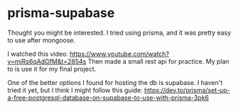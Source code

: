 # prisma-supabase


Thought you might be interested. I tried using prisma, and it was pretty easy to use after mongoose.

I watched this video: <https://www.youtube.com/watch?v=mjRs6qAdGfM&t=2854s>
Then made a small rest api for practice. My plan to is use it for my final project.

One of the better options I found for hosting the db is supabase. I haven't tried it yet, but I think I might follow this guide: <https://dev.to/prisma/set-up-a-free-postgresql-database-on-supabase-to-use-with-prisma-3pk6>
